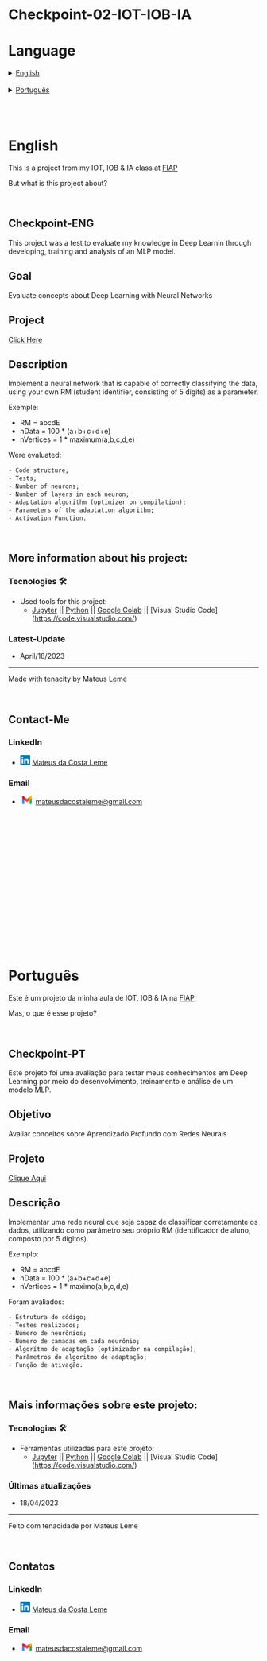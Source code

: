 # Checkpoint-02-IOT-IOB-IA

# Language

<details>
<summary><a href="#English">English</a></summary>

* [Checkpoint](#Checkpoint-ENG)

* [Goal](#Goal)

* [Project](#Project)

* [Description](#Description)

<details>
<summary><a href="#More-information-about-his-project">More information about his project</a></summary>

* [Tecnologies](#Tecnologies)
* [Latest-Update](#Latest-Update)
</details>

<details>
<summary><a href="#Contact-Me">Contact-Me</a></summary>
        
* [LinkedIn](#LinkedIn)
* [Email](#Email)
</details>

</details>

<br>

<details>
<summary><a href="#Português">Português</a></summary>

* [Checkpoint](#Checkpoint-PT)

* [Objetivo](#Objetivo)

* [Projeto](#Projeto)

* [Descrição](#Descrição)

<details>
<summary><a href="#Mais-informações-sobre-este-projeto">Mais informações sobre este projeto</a></summary>


* [Tecnologias](#Tecnologias)
* [Últimas atualizações](#Últimas-atualizações)
</details>


<details>
<summary><a href="#Contatos">Contatos</a></summary>

* [LinkedIn](#LinkedIn)
* [Email](#Email)
</details>

</details>

<br><br>

# English
This is a project from my IOT, IOB & IA class at [FIAP](https://www.fiap.com.br)

But what is this project about?

<br>

## Checkpoint-ENG

This project was a test to evaluate my knowledge in Deep Learnin through developing, training and analysis of an MLP model.

## Goal

Evaluate concepts about Deep Learning with Neural Networks

## Project

<a href=".\project\eng\CheckPoint.ipynb">Click Here</a>

## Description

Implement a neural network that is capable of correctly classifying the data, using your own RM (student identifier, consisting of 5 digits) as a parameter.

Exemple:

 - RM = abcdE
 - nData = 100 * (a+b+c+d+e)
 - nVertices = 1 * maximum(a,b,c,d,e)


Were evaluated:

    - Code structure;
    - Tests;
    - Number of neurons;
    - Number of layers in each neuron;
    - Adaptation algorithm (optimizer on compilation);
    - Parameters of the adaptation algorithm;
    - Activation Function.


<br>

## More information about his project:
### Tecnologies 🛠️
* Used tools for this project:
    - [Jupyter](https://jupyter.org) || [Python](https://www.python.org) || [Google Colab](https://colab.research.google.com) || [Visual Studio Code] (https://code.visualstudio.com/)

### Latest-Update
* April/18/2023
---
Made with tenacity by Mateus Leme

<br>

## Contact-Me

### LinkedIn
* <img alt="LinkedIn" title="linkedIn" src="./icons/linkedin.png" width="20vw" height="20vh"> <a href="https://www.linkedin.com/in/mateus-da-costa-leme-35a5ab235/">Mateus da Costa Leme</a>

### Email
* <img alt="Gmail" title="gmail" src="./icons/gmail.png" width="27vw" height="17vh"> mateusdacostaleme@gmail.com

<br><br><br><br><br><br><br><br>
<br><br><br><br><br><br><br><br>

# Português
Este é um projeto da minha aula de IOT, IOB & IA na [FIAP](https://www.fiap.com.br)

Mas, o que é esse projeto?

<br>

## Checkpoint-PT

Este projeto foi uma avaliação para testar meus conhecimentos em Deep Learning por meio do desenvolvimento, treinamento e análise de um modelo MLP.

## Objetivo

Avaliar conceitos sobre Aprendizado Profundo com Redes Neurais

## Projeto

<a href=".\project\pt-br\CheckPoint.ipynb">Clique Aqui</a>


## Descrição

Implementar uma rede neural que seja capaz de classificar corretamente os dados, utilizando como parâmetro seu próprio RM (identificador de aluno, composto por 5 dígitos).

Exemplo:

 - RM = abcdE
 - nData = 100 * (a+b+c+d+e)
 - nVertices = 1 * maximo(a,b,c,d,e)


Foram avaliados:

    - Estrutura do código;
    - Testes realizados;
    - Número de neurônios;
    - Número de camadas em cada neurônio;
    - Algorítmo de adaptação (optimizador na compilação);
    - Parâmetros do algoritmo de adaptação;
    - Função de ativação.

<br>

## Mais informações sobre este projeto:
### Tecnologias 🛠️
* Ferramentas utilizadas para este projeto:
    - [Jupyter](https://jupyter.org) || [Python](https://www.python.org) || [Google Colab](https://colab.research.google.com) || [Visual Studio Code] (https://code.visualstudio.com/)

### Últimas atualizações 
* 18/04/2023
---
Feito com tenacidade por Mateus Leme

<br>

## Contatos

### LinkedIn
* <img alt="LinkedIn" title="linkedIn" src="./icons/linkedin.png" width="20vw" height="20vh"> <a href="https://www.linkedin.com/in/mateus-da-costa-leme-35a5ab235/">Mateus da Costa Leme</a>

### Email
* <img alt="Gmail" title="gmail" src="./icons/gmail.png" width="27vw" height="17vh"> mateusdacostaleme@gmail.com